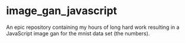 # image_gan_javascript
An epic repository containing my hours of long hard work resulting in a JavaScript image gan for the mnist data set (the numbers).
